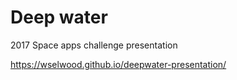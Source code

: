 # Deep water
2017 Space apps challenge presentation


https://wselwood.github.io/deepwater-presentation/
